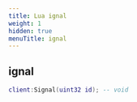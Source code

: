 ```yaml
---
title: Lua ignal
weight: 1
hidden: true
menuTitle: ignal
---
```

## ignal
```lua
client:Signal(uint32 id); -- void
```